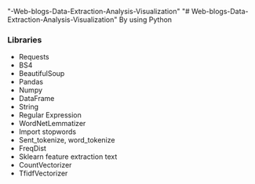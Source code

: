 "-Web-blogs-Data-Extraction-Analysis-Visualization" 
"# Web-blogs-Data-Extraction-Analysis-Visualization" By using Python

 <h3> Libraries </h3> 
 
- Requests
- BS4
- BeautifulSoup
- Pandas 
- Numpy
- DataFrame
- String
- Regular Expression
- WordNetLemmatizer
- Import stopwords
- Sent_tokenize, word_tokenize
- FreqDist
- Sklearn feature extraction text
- CountVectorizer 
- TfidfVectorizer
